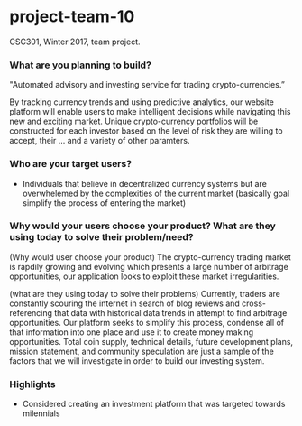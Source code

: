 # project-team-10
CSC301, Winter 2017, team project.


### What are you planning to build?

"Automated advisory and investing service for trading crypto-currencies.” 

  By tracking currency trends and using predictive analytics, our website platform will enable users to make intelligent decisions while navigating this new and exciting market.  Unique crypto-currency portfolios will be constructed for each investor based on the level of risk they are willing to accept, their ... and a variety of other paramters. 

### Who are your target users?

- Individuals that believe in decentralized currency systems but are overwhelemed by the complexities of the current market
(basically goal simplify the process of entering the market)


### Why would your users choose your product? What are they using today to solve their problem/need?

(Why would user choose your product)
  The crypto-currency trading market is rapdily growing and evolving which presents a large number of arbitrage opportunities, our application looks to exploit these market irregularities.  
  
(what are they using today to solve their problems)
  Currently, traders are constantly scouring the internet in search of blog reviews and cross-referencing that data with historical data trends in attempt to find arbitrage opportunities.  Our platform seeks to simplify this process, condense all of that information into one place and use it to create money making opportunities.  Total coin supply, technical details, future development plans, mission statement, and community speculation are just a sample of the factors that we will investigate in order to build our investing system.
  
### Highlights

  - Considered creating an investment platform that was targeted towards milennials 

